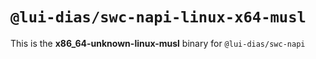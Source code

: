 # `@lui-dias/swc-napi-linux-x64-musl`

This is the **x86_64-unknown-linux-musl** binary for `@lui-dias/swc-napi`
